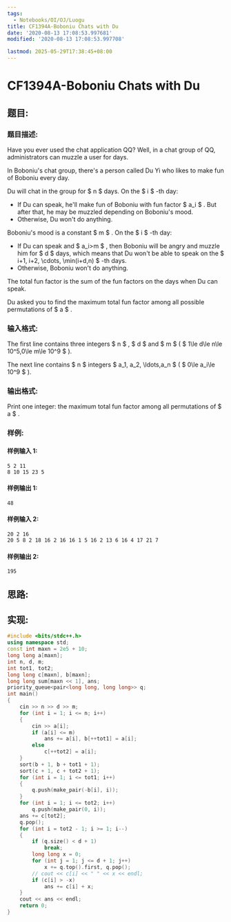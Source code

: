 ```yaml
---
tags:
  - Notebooks/OI/OJ/Luogu
title: CF1394A-Boboniu Chats with Du
date: '2020-08-13 17:08:53.997681'
modified: '2020-08-13 17:08:53.997708'

lastmod: 2025-05-29T17:38:45+08:00
---
```


# CF1394A-Boboniu Chats with Du

## 题目:

### 题目描述:

Have you ever used the chat application QQ? Well, in a chat group of QQ, administrators can muzzle a user for days.

In Boboniu's chat group, there's a person called Du Yi who likes to make fun of Boboniu every day.

Du will chat in the group for $ n $ days. On the $ i $ -th day:

- If Du can speak, he'll make fun of Boboniu with fun factor $ a_i $ . But after that, he may be muzzled depending on Boboniu's mood.
- Otherwise, Du won't do anything.

Boboniu's mood is a constant $ m $ . On the $ i $ -th day:

- If Du can speak and $ a_i>m $ , then Boboniu will be angry and muzzle him for $ d $ days, which means that Du won't be able to speak on the $ i+1, i+2, \cdots, \min(i+d,n) $ -th days.
- Otherwise, Boboniu won't do anything.

The total fun factor is the sum of the fun factors on the days when Du can speak.

Du asked you to find the maximum total fun factor among all possible permutations of $ a $ .

### 输入格式:

The first line contains three integers $ n $ , $ d $ and $ m $ ( $ 1\le d\le n\le 10^5,0\le m\le 10^9 $ ).

The next line contains $ n $ integers $ a_1, a_2,       \ldots,a_n $ ( $ 0\le a_i\le 10^9 $ ).

### 输出格式:

Print one integer: the maximum total fun factor among all permutations of $ a $ .

### 样例:

#### 样例输入 1:

```
5 2 11
8 10 15 23 5
```

#### 样例输出 1:

```
48
```

#### 样例输入 2:

```
20 2 16
20 5 8 2 18 16 2 16 16 1 5 16 2 13 6 16 4 17 21 7
```

#### 样例输出 2:

```
195
```

## 思路:

## 实现:

```cpp
#include <bits/stdc++.h>
using namespace std;
const int maxn = 2e5 + 10;
long long a[maxn];
int n, d, m;
int tot1, tot2;
long long c[maxn], b[maxn];
long long sum[maxn << 1], ans;
priority_queue<pair<long long, long long>> q;
int main()
{
    cin >> n >> d >> m;
    for (int i = 1; i <= n; i++)
    {
        cin >> a[i];
        if (a[i] <= m)
            ans += a[i], b[++tot1] = a[i];
        else
            c[++tot2] = a[i];
    }
    sort(b + 1, b + tot1 + 1);
    sort(c + 1, c + tot2 + 1);
    for (int i = 1; i <= tot1; i++)
    {
        q.push(make_pair(-b[i], i));
    }
    for (int i = 1; i <= tot2; i++)
        q.push(make_pair(0, i));
    ans += c[tot2];
    q.pop();
    for (int i = tot2 - 1; i >= 1; i--)
    {
        if (q.size() < d + 1)
            break;
        long long x = 0;
        for (int j = 1; j <= d + 1; j++)
            x += q.top().first, q.pop();
        // cout << c[i] << " " << x << endl;
        if (c[i] > -x)
            ans += c[i] + x;
    }
    cout << ans << endl;
    return 0;
}
```
